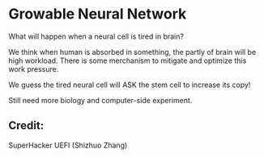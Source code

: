 # Growable Neural Network

What will happen when a neural cell is tired in brain?

We think when human is absorbed in something, the partly of brain will be high workload. There is some merchanism to mitigate and optimize this work pressure.

We guess the tired neural cell will ASK the stem cell to increase its copy!

Still need more biology and computer-side experiment.

## Credit: 

SuperHacker UEFI (Shizhuo Zhang)
